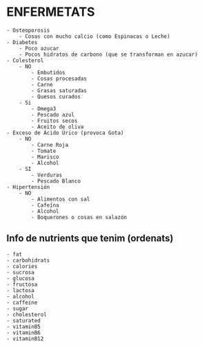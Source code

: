 # ENFERMETATS
	- Osteoporosis
		- Cosas con mucho calcio (como Espinacas o Leche)
	- Diabetes
		- Poco azucar
		- Pocos hidratos de carbono (que se transforman en azucar)
	- Colesterol
		- NO
			- Embutidos
			- Cosas procesadas
			- Carne
			- Grasas saturadas
			- Quesos curados 
		- Si
			- Omega3
			- Pescado azul
			- Fruitos secos
			- Aceito de oliva
	- Exceso de Ácido Úrico (provoca Gota)
		- NO
			- Carne Roja
			- Tomate
			- Marisco
			- Alcohol
		- SI
			- Verduras
			- Pescado Blanco
	- Hipertensión
		- NO
			- Alimentos con sal 
			- Cafeína
			- Alcohol	
			- Boquerones o cosas en salazón	
## Info de nutrients que tenim (ordenats)
	- fat
	- carbohidrats
	- calories
	- sucrosa
	- glucosa
	- fructosa
	- lactosa
	- alcohol
	- caffeine
	- sugar
	- cholesterol
	- saturated
	- vitaminB5
	- vitaminB6
	- vitaminB12
